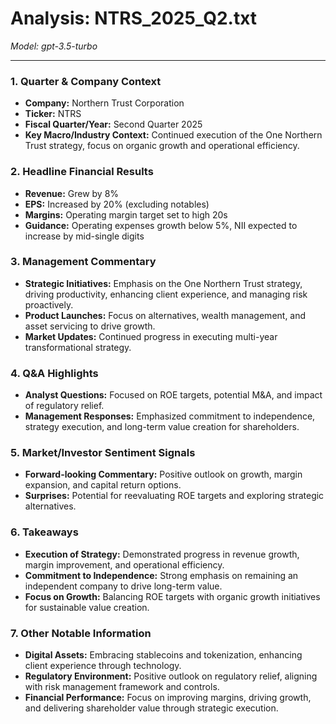# Analysis: NTRS_2025_Q2.txt

*Model: gpt-3.5-turbo*

---

### 1. Quarter & Company Context
- **Company:** Northern Trust Corporation
- **Ticker:** NTRS
- **Fiscal Quarter/Year:** Second Quarter 2025
- **Key Macro/Industry Context:** Continued execution of the One Northern Trust strategy, focus on organic growth and operational efficiency.

### 2. Headline Financial Results
- **Revenue:** Grew by 8%
- **EPS:** Increased by 20% (excluding notables)
- **Margins:** Operating margin target set to high 20s
- **Guidance:** Operating expenses growth below 5%, NII expected to increase by mid-single digits

### 3. Management Commentary
- **Strategic Initiatives:** Emphasis on the One Northern Trust strategy, driving productivity, enhancing client experience, and managing risk proactively.
- **Product Launches:** Focus on alternatives, wealth management, and asset servicing to drive growth.
- **Market Updates:** Continued progress in executing multi-year transformational strategy.

### 4. Q&A Highlights
- **Analyst Questions:** Focused on ROE targets, potential M&A, and impact of regulatory relief.
- **Management Responses:** Emphasized commitment to independence, strategy execution, and long-term value creation for shareholders.

### 5. Market/Investor Sentiment Signals
- **Forward-looking Commentary:** Positive outlook on growth, margin expansion, and capital return options.
- **Surprises:** Potential for reevaluating ROE targets and exploring strategic alternatives.

### 6. Takeaways
- **Execution of Strategy:** Demonstrated progress in revenue growth, margin improvement, and operational efficiency.
- **Commitment to Independence:** Strong emphasis on remaining an independent company to drive long-term value.
- **Focus on Growth:** Balancing ROE targets with organic growth initiatives for sustainable value creation.

### 7. Other Notable Information
- **Digital Assets:** Embracing stablecoins and tokenization, enhancing client experience through technology.
- **Regulatory Environment:** Positive outlook on regulatory relief, aligning with risk management framework and controls.
- **Financial Performance:** Focus on improving margins, driving growth, and delivering shareholder value through strategic execution.